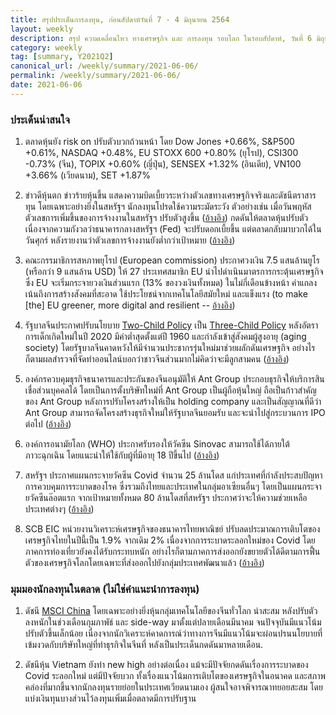 ```yaml
---
title: สรุปประเด็นการลงทุน, ก่อนสัปดาห์วันที่ 7 - 4 มิถุนายน 2564
layout: weekly
description: สรุป ความเคลื่อนไหว ทางเศรษฐกิจ และ การลงทุน รอบโลก ในรอบสัปดาห์, วันที่ 6 มิถุนายน 2564
category: weekly
tag: [summary, Y2021Q2]
canonical_url: /weekly/summary/2021-06-06/
permalink: /weekly/summary/2021-06-06/
date: 2021-06-06
---
```


### ประเด็นน่าสนใจ

1. ตลาดหุ้นยัง risk on ปรับตัวบวกถ้วนหน้า โดย Dow Jones +0.66%, S&P500 +0.61%, NASDAQ +0.48%, EU STOXX 600 +0.80% (ยุโรป), CSI300 -0.73% (จีน), TOPIX +0.60% (ญี่ปุ่น), SENSEX +1.32% (อินเดีย), VN100 +3.66% (เวียดนาม), SET +1.87%

2. ข่าวดีหุ้นตก ข่าวร้ายหุ้นขึ้น แสดงความบิดเบี้ยวระหว่างตัวเลขทางเศรษฐกิจจริงและดัชนีตราสารทุน โดยเฉพาะอย่างยิ่งในสหรัฐฯ นักลงทุนโปรดใช้ความระมัดระวัง ตัวอย่างเช่น เมื่อวันพฤหัส ตัวเลขการเพิ่มขึ้นของการจ้างงานในสหรัฐฯ ปรับตัวสูงขึ้น ([อ้างอิง](https://www.cnbc.com/2021/06/03/adp-private-payrolls-may-2021.html)) กดดันให้ตลาดหุ้นปรับตัว เนื่องจากความกังวลว่าธนาคารกลางสหรัฐฯ (Fed) จะปรับดอกเบี้ยขึ้น แต่ตลาดกลับมาบวกได้ในวันศุกร์ หลังรายงานว่าตัวเลขการจ้างงานยังต่ำกว่าเป้าหมาย ([อ้างอิง](https://www.cnbc.com/2021/06/04/jobs-report-may-2021.html))

3. คณะกรรมาธิการสหภาพยุโรป (European commission) ประกาศวงเงิน 7.5 แสนล้านยูโร (หรือกว่า 9 แสนล้าน USD) ให้ 27 ประเทศสมาชิก EU นำไปดำเนินมาตรการกระตุ้นเศรษฐกิจ ซึ่ง EU จะเริ่มกระจายวงเงินส่วนแรก (13% ของวงเงินทั้งหมด) ในไม่กี่เดือนข้างหน้า คำแถลงเน้นถึงการสร้างสังคมที่สะอาด ใช้ประโยชน์จากเทคโนโลยีสมัยใหม่ และแข็งแรง (to make [the] EU greener, more digital and resilient -- [อ้างอิง](https://bm.ge/en/article/eu-ready-to-provide--900-billion-stimulus-package-for-member-states/83920))

4. รัฐบาลจีนประกาศปรับนโยบาย [Two-Child Policy](https://en.wikipedia.org/wiki/Two-child_policy) เป็น [Three-Child Policy](https://en.wikipedia.org/wiki/Three-child_policy) หลังอัตราการเด็กเกิดใหม่ในปี 2020 มีค่าต่ำสุดตั้งแต่ปี 1960 และกำลังเข้าสู่สังคมผู้สูงอายุ (aging society) โดยรัฐบาลจีนคาดหวังให้มีจำนวนประชากรรุ่นใหม่มาช่วยผลักดันเศรษฐกิจ อย่างไรก็ตามผลสำรวจที่จัดทำออนไลน์บอกว่าชาวจีนส่วนมากไม่คิดว่าจะมีลูกสามคน ([อ้างอิง](https://www.reuters.com/world/china/china-says-each-couple-can-have-three-children-change-policy-2021-05-31/))

5. องค์กรควบคุมธุรกิจธนาคารและประกันของจีนอนุมัติให้ Ant Group ประกอบธุรกิจให้บริการสินเชื่อส่วนบุคคลได้ โดยเป็นการตั้งบริษัทใหม่ที่ Ant Group เป็นผู้ถือหุ้นใหญ่ ถือเป็นก้าวสำคัญของ Ant Group หลังการปรับโครงสร้างให้เป็น holding company และเป็นสัญญาณที่ดีว่า Ant Group สามารถจัดโครงสร้างธุรกิจใหม่ให้รัฐบาลจีนยอมรับ และจะนำไปสู่กระบวนการ IPO ต่อไป ([อ้างอิง](https://www.cnbc.com/2021/06/03/china-approves-jack-mas-ant-group-to-operate-consumer-finance-firm.html)) 
 
6. องค์การอนามัยโลก (WHO) ประกาศรับรองให้วัคซีน Sinovac สามารถใช้ได้ภายใต้ภาวะฉุกเฉิน โดยแนะนำให้ใช้กับผู้ที่มีอายุ 18 ปีขึ้นไป ([อ้างอิง](https://www.who.int/news/item/01-06-2021-who-validates-sinovac-covid-19-vaccine-for-emergency-use-and-issues-interim-policy-recommendations))

7. สหรัฐฯ ประกาศแผนกระจายวัคซีน Covid จำนวน 25 ล้านโดส แก่ประเทศที่กำลังประสบปัญหาการควบคุมการระบาดของโรค ซึ่งรวมถึงไทยและประเทศในกลุ่มอาเซียนอื่นๆ โดยเป็นแผนกระจายวัคซีนล๊อตแรก จากเป้าหมายทั้งหมด 80 ล้านโดสที่สหรัฐฯ ประกาศว่าจะให้ความช่วยเหลือประเทศต่างๆ ([อ้างอิง](https://www.reuters.com/business/healthcare-pharmaceuticals/biden-says-us-send-25-million-covid-vaccines-around-world-2021-06-03/))

8. SCB EIC หน่วยงานวิเคราะห์เศรษฐกิจของธนาคารไทยพาณิชย์ ปรับลดประมาณการเติบโตของเศรษฐกิจไทยในปีนี้เป็น 1.9% จากเดิม 2% เนื่องจากการระบาดระลอกใหม่ของ Covid โดยภาคการท่องเที่ยวยังคงได้รับกระทบหนัก อย่างไรก็ตามภาคการส่งออกยังขยายตัวได้ดีตามการฟื้นตัวของเศรษฐกิจโลกโดยเฉพาะที่ส่งออกไปยังกลุ่มประเทศพัฒนาแล้ว ([อ้างอิง](https://www.scbeic.com/th/detail/product/7606))



### มุมมองนักลงทุนในตลาด (ไม่ใช่คำแนะนำการลงทุน)

1. ดัชนี [MSCI China](https://www.msci.com/msci-china-all-shares) โดยเฉพาะอย่างยิ่งหุ้นกลุ่มเทคโนโลยีของจีนทั่วโลก น่าสะสม หลังปรับตัวลงหนักในช่วงเดือนกุมภาพัธ์ และ side-way มาตั้งแต่ปลายเดือนมีนาคม จนปัจจุบันมีแนวโน้มปรับตัวขึ้นเล็กน้อย เนื่องจากนักวิเคราะห์คาดการณ์ว่าทางการจีนมีแนวโน้มจะผ่อนปรนนโยบายที่เข้มงวดกับบริษัทใหญ่ที่ทำธุรกิจในจีนที่ หลังเป็นประเด็นกดดันมาหลายเดือน.

2. ดัชนีหุ้น Vietnam ยังทำ new high อย่างต่อเนื่อง แม้จะมีปัจจัยกดดันเรื่องการระบาดของ Covid ระลอกใหม่ แต่มีปัจจัยบวก ทั้งเรื่องแนวโน้มการเติบโตของเศรษฐกิจในอนาคด และสภาพคล่องที่มากขึ้นจากนักลงทุนรายย่อยในประเทศเวียดนามเอง ผู้สนใจอาจพิจารณาทยอยสะสม โดยแบ่งเงินทุนบางส่วนไว้ลงทุนเพิ่มเมื่อตลาดมีการปรับฐาน
